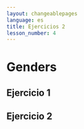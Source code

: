 ```yaml
---
layout: changeablepages
language: es
title: Ejercicios 2
lesson_number: 4
---
```


# Genders

## Ejercicio 1
<div id="multipleChoiceContainer1"></div>

## Ejercicio 2
<div id="multipleChoiceContainer2"></div>

<script src="exercise.js"></script>
<script>
    document.addEventListener('DOMContentLoaded', function() {
        console.log('DOM fully loaded and parsed');
        const language = '{{ page.language }}'; // Get the language from the front matter

        // Exercise 1
        generateMultipleChoice(
            'multipleChoiceContainer1',
            '¿Que significa `Emeon`?',
            ['Algún Hombre', 'Alguna Mujer', 'Alguna Cosa', 'Algún Animal Macho'],
            'Alguna Cosa',
            language
        );

        // Exercise 2
        generateMultipleChoice(
            'multipleChoiceContainer2',
            '¿Qué significa `Emon`?',
            ['Algún Hombre', 'Alguna Mujer', 'Alguna Cosa', 'Algún Animal Macho'],
            'Algún Hombre',
            language
        );
    });
</script>
